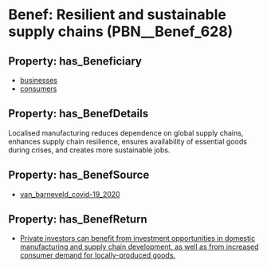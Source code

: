 # Benef: __Resilient and sustainable supply chains__ (PBN__Benef_628)

## Property: has_Beneficiary

* [businesses](../Stakeholder/PBN__Stakeholder_147)
* [consumers](../Stakeholder/PBN__Stakeholder_146)

## Property: has_BenefDetails

Localised manufacturing reduces dependence on global supply chains, enhances supply chain resilience, ensures availability of essential goods during crises, and creates more sustainable jobs.

## Property: has_BenefSource

* [van_barneveld_covid-19_2020](../Article/PBN__Article_124)

## Property: has_BenefReturn

* [Private investors can benefit from investment opportunities in domestic manufacturing and supply chain development, as well as from increased consumer demand for locally-produced goods.](../BenefReturn/PBN__BenefReturn_671)

